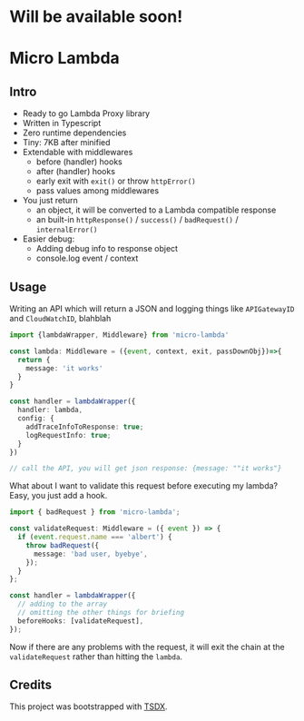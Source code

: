 # **Will be available soon!**

# Micro Lambda

## Intro

- Ready to go Lambda Proxy library
- Written in Typescript
- Zero runtime dependencies
- Tiny: 7KB after minified
- Extendable with middlewares
  - before (handler) hooks
  - after (handler) hooks
  - early exit with `exit()` or throw `httpError()`
  - pass values among middlewares
- You just return
  - an object, it will be converted to a Lambda compatible response
  - an built-in `httpResponse()` / `success()` / `badRequest()` / `internalError()`
- Easier debug:
  - Adding debug info to response object
  - console.log event / context

## Usage

Writing an API which will return a JSON and logging things like `APIGatewayID` and `CloudWatchID`, blahblah

```typescript
import {lambdaWrapper, Middleware} from 'micro-lambda'

const lambda: Middleware = ({event, context, exit, passDownObj})=>{
  return {
    message: 'it works'
  }
}

const handler = lambdaWrapper({
  handler: lambda,
  config: {
    addTraceInfoToResponse: true;
    logRequestInfo: true;
  }
})

// call the API, you will get json response: {message: ""it works"}
```

What about I want to validate this request before executing my lambda? Easy, you just add a hook.

```typescript
import { badRequest } from 'micro-lambda';

const validateRequest: Middleware = ({ event }) => {
  if (event.request.name === 'albert') {
    throw badRequest({
      message: 'bad user, byebye',
    });
  }
};

const handler = lambdaWrapper({
  // adding to the array
  // omitting the other things for briefing
  beforeHooks: [validateRequest],
});
```

Now if there are any problems with the request, it will exit the chain at the `validateRequest` rather than hitting the `lambda`.

## Credits

This project was bootstrapped with [TSDX](https://github.com/jaredpalmer/tsdx).
